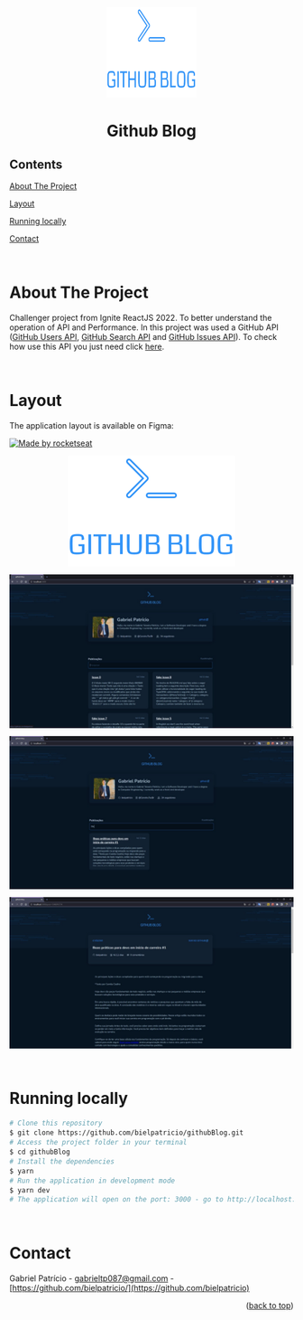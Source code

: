 <div id="top"></div>

<!-- PROJECT LOGO -->

<br />
<div align="center">
  <img src="src/assets/Logo.svg" alt="Logo" width="160" height="160">
  <h1 align="center">Github Blog</h3>
</div>

<!-- TABLE OF CONTENTS -->

## Contents

<p align="center">
    <p><a href="#about-the-project" title=" go to About the Project">About The Project</a></p>
    <p><a href="#Layout" title=" go to Layout">Layout</a></p>
    <p><a href="#Running locally" title=" go to Running locally">Running locally</a></p>
    <p><a href="#contact" title=" go to Contact">Contact</a></p>
  </p>

<br>
<!-- ABOUT THE PROJECT -->

# About The Project

Challenger project from Ignite ReactJS 2022. To better understand the operation of API and Performance. In this project was used a GitHub API ([GitHub Users API](https://docs.github.com/pt/rest/users/users#get-a-user), [GitHub Search API](https://docs.github.com/pt/rest/search) and [GitHub Issues API](https://docs.github.com/pt/rest/issues/issues#get-an-issue)). To check how use this API you just need click [here](https://docs.github.com/pt/rest/guides/getting-started-with-the-rest-api).

<br>

# Layout

The application layout is available on Figma:

<a href="https://www.figma.com/file/vmYojvguCSv0vkX1GmcWqf/GitHub-Blog-(Community)?node-id=0%3A1">
  <img alt="Made by rocketseat" src="https://img.shields.io/badge/Acessar%20Layout%20-Figma-%2304D361">
</a>

<br>

<p align="center" style="display: flex; align-items: flex-start; justify-content: center;">
  <img src="src/assets/logo.svg" alt="Model">


<p align="center" style="display: flex; align-items: flex-start; justify-content: center;">
  <img src="src/assets/screen1.jpeg" alt="Model">


<p align="center" style="display: flex; align-items: flex-start; justify-content: center;">
  <img src="src/assets/screen2.jpeg" alt="Model">


<p align="center" style="display: flex; align-items: flex-start; justify-content: center;">
  <img src="src/assets/screen3.jpeg" alt="Model">


</p>

<br>

# Running locally

```bash
# Clone this repository
$ git clone https://github.com/bielpatricio/githubBlog.git
# Access the project folder in your terminal
$ cd githubBlog
# Install the dependencies
$ yarn
# Run the application in development mode
$ yarn dev
# The application will open on the port: 3000 - go to http://localhost:3000
```

<br>

# Contact

Gabriel Patrício - gabrieltp087@gmail.com - [https://github.com/bielpatricio/](https://github.com/bielpatricio)

<p align="right">(<a href="#top">back to top</a>)</p>
